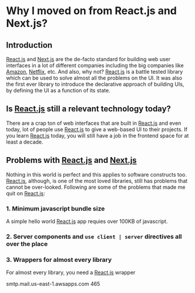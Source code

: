 # Why I moved on from React.js and Next.js?

## Introduction

[React.js] and [Next.js] are the de-facto standard for building web user interfaces in a lot of different companies
including the big companies like [Amazon], [Netflix], etc. And also, why not? [React.js] is a battle tested library
which can be used to solve almost all the problems on the UI. It was also the first ever library to introduce the
declarative approach of building UIs, by defining the UI as a function of its state.

## Is [React.js] still a relevant technology today?

There are a crap ton of web interfaces that are built in [React.js] and even today, lot of people use [React.js] to give
a web-based UI to their projects. If you learn [React.js] today, you will still have a job in the frontend space for at
least a decade.

## Problems with [React.js] and [Next.js]

Nothing in this world is perfect and this applies to software constructs too. [React.js], although, is one of the most
loved libraries, still has problems that cannot be over-looked. Following are some of the problems that made me quit on
[React.js]:

### 1. Minimum javascript bundle size

A simple hello world [React.js] app requies over 100KB of javascript.

### 2. Server components and `use client | server` directives all over the place

### 3. Wrappers for almost every library

For almost every library, you need a [React.js] wrapper

[React.js]: https://react.dev/
[Next.js]: https://nextjs.org/
[Amazon]: https://www.amazon.com
[Netflix]: https://netflix.com/

smtp.mail.us-east-1.awsapps.com 465
